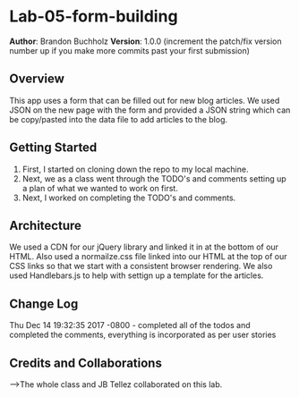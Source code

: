 # Lab-05-form-building

**Author**: Brandon Buchholz
**Version**: 1.0.0 (increment the patch/fix version number up if you make more commits past your first submission)

## Overview
<!-- Provide a high level overview of what this application is and why you are building it, beyond the fact that it's an assignment for a Code Fellows 301 class. (i.e. What's your problem domain?) -->
This app uses a form that can be filled out for new blog articles. We used JSON on the new page with the form and provided a JSON string which can be copy/pasted into the data file to add articles to the blog.

## Getting Started
<!-- What are the steps that a user must take in order to build this app on their own machine and get it running? -->
  1. First, I started on cloning down the repo to my local machine.
  2. Next, we as a class went through the TODO's and comments setting up a plan of what we wanted to work on first.
  3. Next, I worked on completing the TODO's and comments.

## Architecture
<!-- Provide a detailed description of the application design. What technologies (languages, libraries, etc) you're using, and any other relevant design information. -->
We used a CDN for our jQuery library and linked it in at the bottom of our HTML. Also used a normailze.css file linked into our HTML at the top of our CSS links so that we start with a consistent browser rendering. We also used Handlebars.js to help with settign up a template for the articles.

## Change Log
<!-- Use this are to document the iterative changes made to your application as each feature is successfully implemented. Use time stamps. Here's an examples:-->
Thu Dec 14 19:32:35 2017 -0800 - completed all of the todos and completed the comments, everything is incorporated as per user stories


## Credits and Collaborations
<!-- Give credit (and a link) to other people or resources that helped you build this application. -->
-->The whole class and JB Tellez collaborated on this lab.